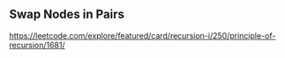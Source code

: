 ## Swap Nodes in Pairs
https://leetcode.com/explore/featured/card/recursion-i/250/principle-of-recursion/1681/
